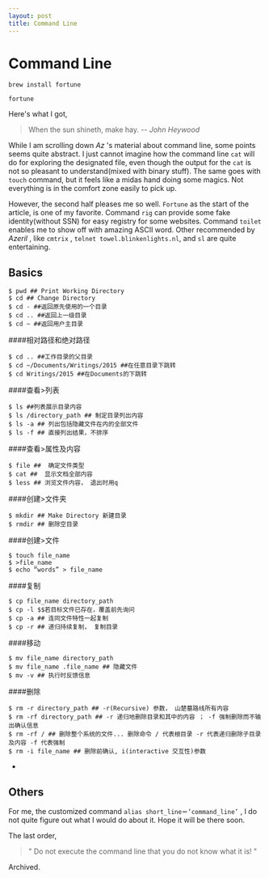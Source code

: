 ```yaml
---
layout: post
title: Command Line
---
```

# Command Line
`brew install fortune`

`fortune`

Here's what I got,

>When the sun shineth, make hay.
>		-- _John Heywood_

While I am scrolling down _Az_ 's material about command line, some points seems quite abstract. I just cannot imagine how the command line `cat` will do for exploring the designated file, even though the output for the `cat` is not so pleasant to understand(mixed with binary stuff). The same goes with `touch` command, but it feels like a midas hand doing some magics. Not everything is in the comfort zone easily to pick up.

However, the second half pleases me so well. `Fortune` as the start of the article, is one of my favorite. Command `rig` can provide some fake identity(without SSN) for easy registry for some websites. Command `toilet` enables me to show off with amazing ASCII word. Other recommended by _Azeril_ , like `cmtrix` , `telnet towel.blinkenlights.nl`, and `sl` are quite entertaining.

## Basics
```
$ pwd ## Print Working Directory
$ cd ## Change Directory
$ cd - ##返回原先使用的一个目录
$ cd .. ##返回上一级目录
$ cd ~ ##返回用户主目录
```

####相对路径和绝对路径
```
$ cd .. ##工作目录的父目录
$ cd ~/Documents/Writings/2015 ##在任意目录下跳转
$ cd Writings/2015 ##在Documents的下跳转
```

####查看>列表
```
$ ls ##列表展示目录内容
$ ls /directory_path ## 制定目录列出内容
$ ls -a ## 列出包括隐藏文件在内的全部文件
$ ls -f ## 直接列出结果，不排序
```
####查看>属性及内容
```
$ file ##  确定文件类型
$ cat ##  显示文档全部内容
$ less ## 浏览文件内容， 退出时用q
```
####创建>文件夹
```
$ mkdir ## Make Directory 新建目录
$ rmdir ## 删除空目录
```
####创建>文件
```
$ touch file_name
$ >file_name
$ echo “words” > file_name
```
####复制
```
$ cp file_name directory_path
$ cp -l $$若目标文件已存在，覆盖前先询问
$ cp -a ## 连同文件特性一起复制
$ cp -r ## 递归持续复制， 复制目录
```
####移动
```
$ mv file_name directory_path
$ mv file_name .file_name ## 隐藏文件
$ mv -v ## 执行时反馈信息
```
####删除
```
$ rm -r directory_path ## -r(Recursive) 参数， 山楚墓路线所有内容
$ rm -rf directory_path ## -r 递归地删除目录和其中的内容 ； -f 强制删除而不输出确认信息
$ rm -rf / ## 删除整个系统的文件... 删除命令 / 代表根目录 -r 代表递归删除子目录及内容 -f 代表强制
$ rm -i file_name ## 删除前确认, i(interactive 交互性)参数
```
-

## Others

For me, the customized command `alias short_line＝’command_line’` , I do not quite figure out what I would do about it. Hope it will be there soon.

The last order,

>" Do not execute the command line that you do not know what it is! "


Archived.